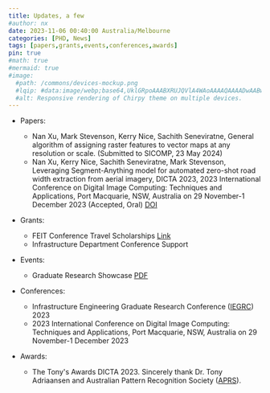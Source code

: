 ```yaml
---
title: Updates, a few
#author: nx
date: 2023-11-06 00:40:00 Australia/Melbourne
categories: [PHD, News]
tags: [papers,grants,events,conferences,awards]
pin: true
#math: true
#mermaid: true
#image:
  #path: /commons/devices-mockup.png
  #lqip: #data:image/webp;base64,UklGRpoAAABXRUJQVlA4WAoAAAAQAAAADwAABwAAQUxQSDIAAAARL0AmbZurmr57yyIiqE8oiG0bejIYEQTgqiDA9vqnsUSI6H+oAERp2HZ65qP/VIA#WAFZQOCBCAAAA8AEAnQEqEAAIAAVAfCWkAALp8sF8rgRgAP7o9FDvMCkMde9PK7euH5M1m6VWoDXf2FkP3BqV0ZYbO6NA/VFIAAAA
  #alt: Responsive rendering of Chirpy theme on multiple devices.
---
```


- Papers:
  + Nan Xu, Mark Stevenson, Kerry Nice, Sachith Seneviratne, General algorithm of assigning raster features to vector maps at any resolution or scale. (Submitted to SICOMP, 23 May 2024)
  + Nan Xu, Kerry Nice, Sachith Seneviratne, Mark Stevenson, Leveraging Segment-Anything model for automated zero-shot road width extraction from aerial imagery, DICTA 2023, 2023 International Conference on Digital Image Computing: Techniques and Applications, Port Macquarie, NSW, Australia on 29 November-1 December 2023 (Accepted, Oral) <a href="https://doi.org/10.1109/DICTA60407.2023.00032">DOI</a>
    
- Grants:
  + FEIT Conference Travel Scholarships <a href="https://eng.unimelb.edu.au/students/research/study-resources/scholarships/scholarships/travel">Link</a>
  + Infrastructure Department Conference Support
    
- Events:
  + Graduate Research Showcase <a href="https://acrobat.adobe.com/link/review?uri=urn:aaid:scds:US:04ee87c4-62c6-31b8-9fc8-d952e92484ae">PDF</a>

- Conferences:
  + Infrastructure Engineering Graduate Research Conference (<a href="https://blogs.unimelb.edu.au/gies/#tab400">IEGRC</a>) 2023
  + 2023 International Conference on Digital Image Computing: Techniques and Applications, Port Macquarie, NSW, Australia on 29 November-1 December 2023
 
- Awards:
  + The Tony's Awards DICTA 2023. Sincerely thank Dr. Tony Adriaansen and Australian Pattern Recognition Society (<a href="http://aprs.dictaconference.org/">APRS</a>). 

